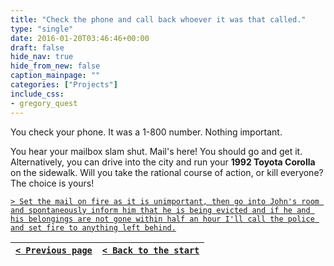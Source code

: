 ```yaml
---
title: "Check the phone and call back whoever it was that called."
type: "single"
date: 2016-01-20T03:46:46+00:00
draft: false
hide_nav: true
hide_from_new: false
caption_mainpage: ""
categories: ["Projects"]
include_css:
- gregory_quest
---
```


You check your phone. It was a 1-800 number. Nothing important.

You hear your mailbox slam shut. Mail's here! You should go and get it. Alternatively, you can drive into the city and run your **1992 Toyota Corolla** on the sidewalk. Will you take the rational course of action, or kill everyone? The choice is yours!

[``> Set the mail on fire as it is unimportant, then go into John's room and spontaneously inform him that he is being evicted and if he and his belongings are not gone within half an hour I'll call the police and set fire to anything left behind.``](../4)

|[``< Previous page``](../2)|[``< Back to the start``](../)|
|---|---|